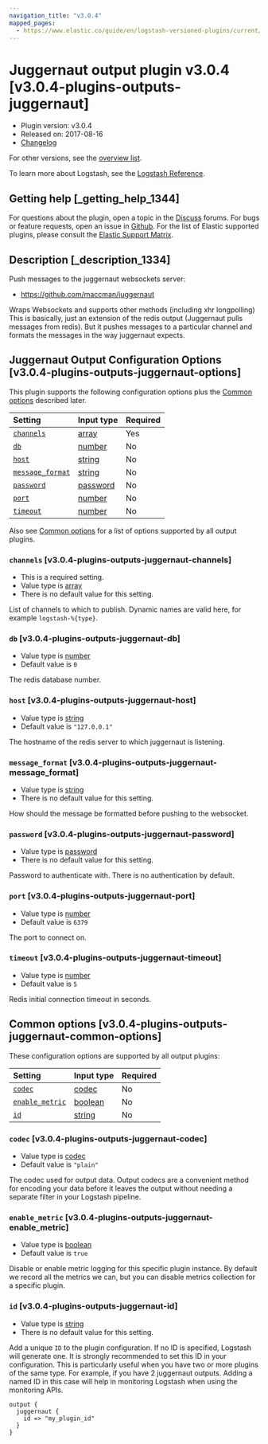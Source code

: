 ```yaml
---
navigation_title: "v3.0.4"
mapped_pages:
  - https://www.elastic.co/guide/en/logstash-versioned-plugins/current/v3.0.4-plugins-outputs-juggernaut.html
---
```


# Juggernaut output plugin v3.0.4 [v3.0.4-plugins-outputs-juggernaut]

* Plugin version: v3.0.4
* Released on: 2017-08-16
* [Changelog](https://github.com/logstash-plugins/logstash-output-juggernaut/blob/v3.0.4/CHANGELOG.md)

For other versions, see the [overview list](output-juggernaut-index.md).

To learn more about Logstash, see the [Logstash Reference](https://www.elastic.co/guide/en/logstash/current/index.html).

## Getting help [_getting_help_1344]

For questions about the plugin, open a topic in the [Discuss](http://discuss.elastic.co) forums. For bugs or feature requests, open an issue in [Github](https://github.com/logstash-plugins/logstash-output-juggernaut). For the list of Elastic supported plugins, please consult the [Elastic Support Matrix](https://www.elastic.co/support/matrix#matrix_logstash_plugins).

## Description [_description_1334]

Push messages to the juggernaut websockets server:

* <https://github.com/maccman/juggernaut>

Wraps Websockets and supports other methods (including xhr longpolling) This is basically, just an extension of the redis output (Juggernaut pulls messages from redis). But it pushes messages to a particular channel and formats the messages in the way juggernaut expects.

## Juggernaut Output Configuration Options [v3.0.4-plugins-outputs-juggernaut-options]

This plugin supports the following configuration options plus the [Common options](v3-0-4-plugins-outputs-juggernaut.md#v3.0.4-plugins-outputs-juggernaut-common-options) described later.

| Setting | Input type | Required |
| :- | :- | :- |
| [`channels`](v3-0-4-plugins-outputs-juggernaut.md#v3.0.4-plugins-outputs-juggernaut-channels) | [array](/lsr/value-types.md#array) | Yes |
| [`db`](v3-0-4-plugins-outputs-juggernaut.md#v3.0.4-plugins-outputs-juggernaut-db) | [number](/lsr/value-types.md#number) | No |
| [`host`](v3-0-4-plugins-outputs-juggernaut.md#v3.0.4-plugins-outputs-juggernaut-host) | [string](/lsr/value-types.md#string) | No |
| [`message_format`](v3-0-4-plugins-outputs-juggernaut.md#v3.0.4-plugins-outputs-juggernaut-message_format) | [string](/lsr/value-types.md#string) | No |
| [`password`](v3-0-4-plugins-outputs-juggernaut.md#v3.0.4-plugins-outputs-juggernaut-password) | [password](/lsr/value-types.md#password) | No |
| [`port`](v3-0-4-plugins-outputs-juggernaut.md#v3.0.4-plugins-outputs-juggernaut-port) | [number](/lsr/value-types.md#number) | No |
| [`timeout`](v3-0-4-plugins-outputs-juggernaut.md#v3.0.4-plugins-outputs-juggernaut-timeout) | [number](/lsr/value-types.md#number) | No |

Also see [Common options](v3-0-4-plugins-outputs-juggernaut.md#v3.0.4-plugins-outputs-juggernaut-common-options) for a list of options supported by all output plugins.

### `channels` [v3.0.4-plugins-outputs-juggernaut-channels]

* This is a required setting.
* Value type is [array](/lsr/value-types.md#array)
* There is no default value for this setting.

List of channels to which to publish. Dynamic names are valid here, for example `logstash-%{type}`.

### `db` [v3.0.4-plugins-outputs-juggernaut-db]

* Value type is [number](/lsr/value-types.md#number)
* Default value is `0`

The redis database number.

### `host` [v3.0.4-plugins-outputs-juggernaut-host]

* Value type is [string](/lsr/value-types.md#string)
* Default value is `"127.0.0.1"`

The hostname of the redis server to which juggernaut is listening.

### `message_format` [v3.0.4-plugins-outputs-juggernaut-message_format]

* Value type is [string](/lsr/value-types.md#string)
* There is no default value for this setting.

How should the message be formatted before pushing to the websocket.

### `password` [v3.0.4-plugins-outputs-juggernaut-password]

* Value type is [password](/lsr/value-types.md#password)
* There is no default value for this setting.

Password to authenticate with. There is no authentication by default.

### `port` [v3.0.4-plugins-outputs-juggernaut-port]

* Value type is [number](/lsr/value-types.md#number)
* Default value is `6379`

The port to connect on.

### `timeout` [v3.0.4-plugins-outputs-juggernaut-timeout]

* Value type is [number](/lsr/value-types.md#number)
* Default value is `5`

Redis initial connection timeout in seconds.

## Common options [v3.0.4-plugins-outputs-juggernaut-common-options]

These configuration options are supported by all output plugins:

| Setting | Input type | Required |
| :- | :- | :- |
| [`codec`](v3-0-4-plugins-outputs-juggernaut.md#v3.0.4-plugins-outputs-juggernaut-codec) | [codec](/lsr/value-types.md#codec) | No |
| [`enable_metric`](v3-0-4-plugins-outputs-juggernaut.md#v3.0.4-plugins-outputs-juggernaut-enable_metric) | [boolean](/lsr/value-types.md#boolean) | No |
| [`id`](v3-0-4-plugins-outputs-juggernaut.md#v3.0.4-plugins-outputs-juggernaut-id) | [string](/lsr/value-types.md#string) | No |

### `codec` [v3.0.4-plugins-outputs-juggernaut-codec]

* Value type is [codec](/lsr/value-types.md#codec)
* Default value is `"plain"`

The codec used for output data. Output codecs are a convenient method for encoding your data before it leaves the output without needing a separate filter in your Logstash pipeline.

### `enable_metric` [v3.0.4-plugins-outputs-juggernaut-enable_metric]

* Value type is [boolean](/lsr/value-types.md#boolean)
* Default value is `true`

Disable or enable metric logging for this specific plugin instance. By default we record all the metrics we can, but you can disable metrics collection for a specific plugin.

### `id` [v3.0.4-plugins-outputs-juggernaut-id]

* Value type is [string](/lsr/value-types.md#string)
* There is no default value for this setting.

Add a unique `ID` to the plugin configuration. If no ID is specified, Logstash will generate one. It is strongly recommended to set this ID in your configuration. This is particularly useful when you have two or more plugins of the same type. For example, if you have 2 juggernaut outputs. Adding a named ID in this case will help in monitoring Logstash when using the monitoring APIs.

```
output {
  juggernaut {
    id => "my_plugin_id"
  }
}
```
